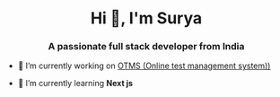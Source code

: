 <h1 align="center">Hi 👋, I'm Surya</h1>
<h3 align="center">A passionate full stack developer from India</h3>

- 🔭 I’m currently working on [OTMS (Online test management system))](https://github.com/surya0016/mota-web-next)

- 🌱 I’m currently learning **Next js**
